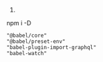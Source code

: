 1. 
npm i -D

    "@babel/core"
    "@babel/preset-env"
    "babel-plugin-import-graphql"
    "babel-watch"